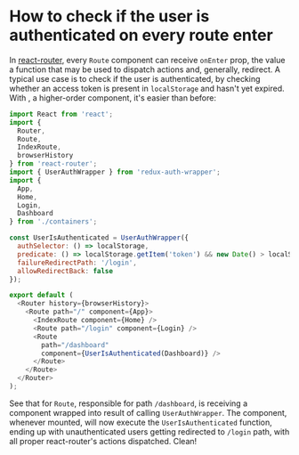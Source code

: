 # How to check if the user is authenticated on every route enter

In [react-router](), every `Route` component can receive `onEnter` prop, the value a function that may be used to dispatch actions and, generally, redirect. A typical use case is to check if the user is authenticated, by checking whether an access token is present in `localStorage` and hasn't yet expired. With [](), a higher-order component, it's easier than before:

```javascript
import React from 'react';
import {
  Router,
  Route,
  IndexRoute,
  browserHistory
} from 'react-router';
import { UserAuthWrapper } from 'redux-auth-wrapper';
import {
  App,
  Home,
  Login,
  Dashboard
} from './containers';

const UserIsAuthenticated = UserAuthWrapper({
  authSelector: () => localStorage,
  predicate: () => localStorage.getItem('token') && new Date() > localStorage.getItem('token_expire'),
  failureRedirectPath: '/login',
  allowRedirectBack: false
});

export default (
  <Router history={browserHistory}>
    <Route path="/" component={App}>
      <IndexRoute component={Home} />
      <Route path="/login" component={Login} />
      <Route
        path="/dashboard"
        component={UserIsAuthenticated(Dashboard)} />
      </Route>
    </Route>
  </Router>
);
```

See that for `Route`, responsible for path `/dashboard`, is receiving a component wrapped into result of calling `UserAuthWrapper`. The component, whenever mounted, will now execute the `UserIsAuthenticated` function, ending up with unauthenticated users getting redirected to `/login` path, with all proper react-router's actions dispatched. Clean!
